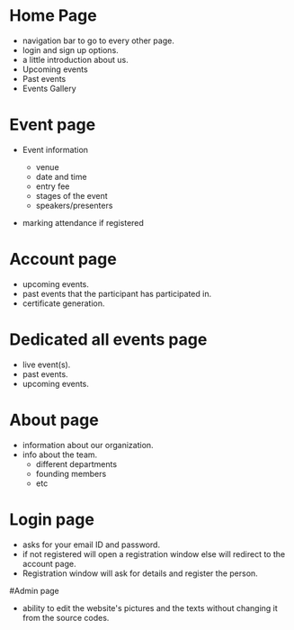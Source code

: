 # Home Page
- navigation bar to go to every other page.
- login and sign up options.
- a little introduction about us.
- Upcoming events
- Past events
- Events Gallery

# Event page
- Event information
	- venue
	- date and time
	- entry fee
	- stages of the event
	- speakers/presenters

- marking attendance if registered
# Account page
-  upcoming events.
- past events that the participant has participated in.
- certificate generation.

# Dedicated all events page
- live event(s).
- past events.
- upcoming events.

# About page
- information about our organization.
- info about the team.
	- different departments
	- founding members
	- etc
# Login page
- asks for your email ID and password.
- if not registered will open a registration window else will redirect to the account page.
- Registration window will ask for details and register the person.

#Admin page
- ability to edit the website's pictures and the texts without changing it from the source codes.
